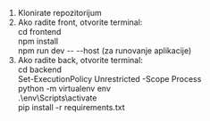 1) Klonirate repozitorijum
2) Ako radite front, otvorite terminal: <br /> 
   cd frontend <br /> 
   npm install <br /> 
   npm run dev -- --host (za runovanje aplikacije) <br /> 
3) Ako radite back, otvorite terminal: <br /> 
   cd backend <br /> 
   Set-ExecutionPolicy Unrestricted -Scope Process <br /> 
   python -m virtualenv env <br /> 
   .\env\Scripts\activate <br /> 
   pip install -r requirements.txt <br /> 
